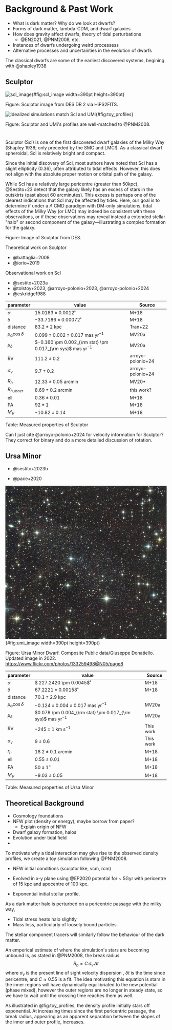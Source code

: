 # Background & Past Work

- What is dark matter? Why do we look at dwarfs?
- Forms of dark matter, lambda-CDM, and dwarf galaxies
- How does gravity affect dwarfs, theory of tidal perturbations
  - @EN2021, @PNM2008, etc.
- Instances of dwarfs undergoing weird processess
- Alternative processes and uncertainties in the evolution of dwarfs

The classical dwarfs are some of the earliest discovered systems, begining with @shapley1938





## Sculptor

![scl_image](figures/scl_des_dr2.png){#fig:scl_image width=390pt height=390pt}

Figure: Sculptor image from DES DR 2 via HiPS2FITS.



![Idealized simulations match Scl and UMi](figures/scl_umi_vs_penarrubia.png){#fig:toy_profiles}

Figure: Sculptor and UMi's profiles are well-matched to @PNM2008. 

# 

Sculptor (Scl) is one of the first discovered dwarf galaxies of the Milky Way (Shapley 1938; only preceded by the SMC and LMC!). As a classical dwarf spheroidal, Scl is relatively bright and compact. 

Since the initial discovery of Scl, most authors have noted that Scl has a slight ellipticity ($0.36$), often attributed to tidal effects. However, this does not align with the absolute proper motion or orbital path of the galaxy. 

While Scl has a relatively large pericentre (greater than 50kpc), @Sestito+23 detect that the galaxy likely has an excess of stars in the outskirts (past about 60 arcminutes). This excess is perhaps one of the clearest indications that Scl may be affected by tides. Here, our goal is to determine if under a $\Lambda$ CMD paradigm with DM-only simulations, tidal effects of the Milky Way (or LMC) may indeed be consistent with these observations, or if these observations may reveal instead a extended stellar "halo" or second component of the galaxy—illustrating a complex formation for the galaxy.

Figure: Image of Sculptor from DES.

Theoretical work on Sculptor

- @battaglia+2008
- @iorio+2019

Observational work on Scl

- @sestito+2023a
- @tolstoy+2023, @arroyo-polonio+2023, @arroyo-polonio+2024
- @eskridge1988

| parameter                | value                                                        | Source            |
| ------------------------ | ------------------------------------------------------------ | ----------------- |
| $\alpha$                 | $15.0183 \pm 0.0012$˚                                        | M+18              |
| $\delta$                 | $-33.7186 \pm 0.00072$˚                                      | M+18              |
| distance                 | $83.2 \pm 2$ kpc                                             | Tran+22           |
| $\mu_\alpha \cos \delta$ | $0.099 \pm 0.002 \pm 0.017$ mas yr$^{-1}$                    | MV20a             |
| $\mu_\delta$             | $-0.160 \pm 0.002_{\rm stat} \pm 0.017_{\rm sys}$ mas yr$^{-1}$ | MV20a             |
| RV                       | $111.2 \pm 0.2$                                              | arroyo-polonio+24 |
| $\sigma_v$               | $9.7\pm0.2$                                                  | arroyo-polonio+24 |
| $R_h$                    | $12.33 \pm 0.05$ arcmin                                      | MV20*             |
| $R_{h,inner}$            | $8.69 \pm 0.2$ arcmin                                        | this work?        |
| ell                      | $0.36 \pm 0.01$                                              | M+18              |
| PA                       | $92\pm1$                                                     | M+18              |
| $M_V$                    | $-10.82\pm0.14$                                              | M+18              |

Table: Measured properties of Sculptor

Can I just cite @arroyo-polonio+2024 for velocity information for Sculptor? They correct for binary and do a more detailed discussion of rotation. 

## Ursa Minor

- @sestito+2023b

- @pace+2020

![Ursa Minor Image](figures/umi_image.jpg){#fig:umi_image width=390pt height=390pt}

Figure: Ursa Minor Dwarf. Composite Public data/Giuseppe Donatiello. Updated image in 2022. https://www.flickr.com/photos/133259498@N05/page8



| parameter                | value                                                        | Source    |
| ------------------------ | ------------------------------------------------------------ | --------- |
| $\alpha$                 | $ 227.2420 \pm 0.0045$˚                                      | M+18      |
| $\delta$                 | $67.2221 \pm 0.00158$˚                                       | M+18      |
| distance                 | $70.1 \pm 2.9$ kpc                                           |           |
| $\mu_\alpha \cos \delta$ | $-0.124 \pm 0.004 \pm 0.017$ mas yr$^{-1}$                   | MV20a     |
| $\mu_\delta$             | $0.078 \pm 0.004_{\rm stat} \pm 0.017_{\rm sys}$ mas yr$^{-1}$ | MV20a     |
| RV                       | $-245 \pm 1$ km s$^{-1}$                                     | This work |
| $\sigma_v$               | $9 \pm 0.6$                                                  | This work |
| $r_h$                    | $18.2 \pm 0.1$ arcmin                                        | M+18      |
| ell                      | $0.55 \pm 0.01$                                              | M+18      |
| PA                       | $50 \pm 1^\circ$                                             | M+18      |
| $M_V$                    | $-9.03 \pm 0.05$                                             | M+18      |

Table: Measured properties of Ursa Minor





## Theoretical Background

- Cosmology foundations
- NFW plot (density or energy), maybe borrow from paper?
  - Explain origin of NFW
- Dwarf galaxy formation, halos
- Evolution under tidal field
- 



To motivate why a tidal interaction may give rise to the observed density profiles, we create a toy simulation following @PNM2008. 

- NFW initial conditions (sculptor like, vcm, rcm)

- Evolved in x-y plane using @EP2020 potential for ~ 5Gyr with pericentre of 15 kpc and apocentre of 100 kpc. 

- Exponential initial stellar profile.

  

As a dark matter halo is perturbed on a pericentric passage with the milky way,

- Tidal stress heats halo slightly
- Mass loss, particularly of loosely bound particles

The stellar component tracers will similarly follow the behaviour of the dark matter. 

An emperical estimate of where the simulation's stars are becoming unbound is, as stated in @PNM2008, the break radius
$$
R_b = C\,\sigma_{v}\,\Delta t
$$
where $\sigma_v$ is the present line of sight velocity dispersion , $\delta t$ is the time since pericentre, and $C \approx 0.55$ is a fit. The idea motivating this equation is stars in the inner regions will have dynamically equilibriated to the new potential (phase mixed), however the outer regions are no longer in steady state, so we have to wait until the crossing time reaches them as well.



As illustrated in @fig:toy_profiles, the density profile initially stars off exponential. At increasing times since the first pericentric passage, the break radius, appearing as an apparent separation between the slopes of the inner and outer profile, increases. 

